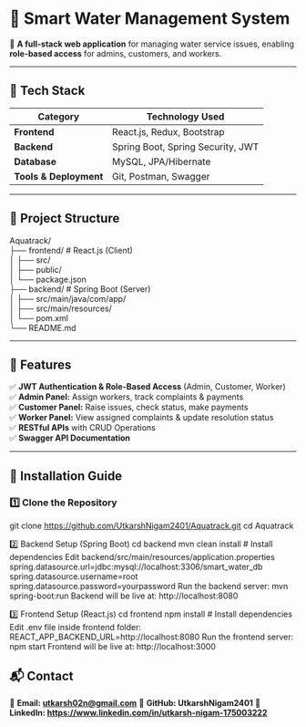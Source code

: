 # 🌊 Smart Water Management System

🚀 **A full-stack web application** for managing water service issues, enabling **role-based access** for admins, customers, and workers.

---

## 📌 Tech Stack  
| **Category**  | **Technology Used**  |
|--------------|----------------------|
| **Frontend**  | React.js, Redux, Bootstrap  |
| **Backend**   | Spring Boot, Spring Security, JWT  |
| **Database**  | MySQL, JPA/Hibernate  |
| **Tools & Deployment** | Git, Postman, Swagger  |

---

## 📂 Project Structure  
Aquatrack/   
├── frontend/ # React.js (Client)    
│ ├── src/   
│ ├── public/   
│ └── package.json   
├── backend/ # Spring Boot (Server)   
│ ├── src/main/java/com/app/   
│ ├── src/main/resources/   
│ └── pom.xml   
└── README.md    

---

## 🌟 Features  
✅ **JWT Authentication & Role-Based Access** (Admin, Customer, Worker)  
✅ **Admin Panel:** Assign workers, track complaints & payments  
✅ **Customer Panel:** Raise issues, check status, make payments  
✅ **Worker Panel:** View assigned complaints & update resolution status  
✅ **RESTful APIs** with CRUD Operations  
✅ **Swagger API Documentation**

---

## 🚀 Installation Guide

### **1️⃣ Clone the Repository**
git clone https://github.com/UtkarshNigam2401/Aquatrack.git
cd Aquatrack

2️⃣ Backend Setup (Spring Boot)
cd backend
mvn clean install  # Install dependencies
Edit backend/src/main/resources/application.properties
spring.datasource.url=jdbc:mysql://localhost:3306/smart_water_db
spring.datasource.username=root
spring.datasource.password=yourpassword
Run the backend server:
mvn spring-boot:run
Backend will be live at: http://localhost:8080

3️⃣ Frontend Setup (React.js)
cd frontend
npm install  # Install dependencies
Edit .env file inside frontend folder:
REACT_APP_BACKEND_URL=http://localhost:8080
Run the frontend server:
npm start
Frontend will be live at: http://localhost:3000

## 📬 Contact
📧 **Email: utkarsh02n@gmail.com**
🐙 **GitHub: UtkarshNigam2401**
🔗 **LinkedIn: https://www.linkedin.com/in/utkarsh-nigam-175003222**





